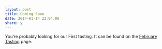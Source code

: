 ```yaml
---
layout: post
title: Coming Soon
date: 2014-01-14 22:04:00
share: y
---
```


You're probably looking for our First tasting. It can be found on the [February Tasting](/2014/01/20/February-Tasting/) page.
